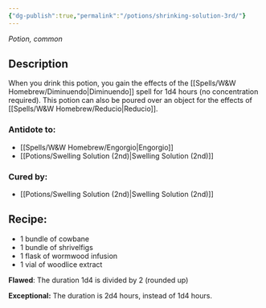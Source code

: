 ```yaml
---
{"dg-publish":true,"permalink":"/potions/shrinking-solution-3rd/"}
---
```


*Potion, common* 

## Description

When you drink this potion, you gain the effects of the [[Spells/W&W Homebrew/Diminuendo\|Diminuendo]] spell for 1d4 hours (no concentration required). This potion can also be poured over an object for the effects of [[Spells/W&W Homebrew/Reducio\|Reducio]].

### Antidote to: 
- [[Spells/W&W Homebrew/Engorgio\|Engorgio]] 
- [[Potions/Swelling Solution (2nd)\|Swelling Solution (2nd)]]

### Cured by:
- [[Potions/Swelling Solution (2nd)\|Swelling Solution (2nd)]]

## Recipe:

- 1 bundle of cowbane
- 1 bundle of shrivelfigs
- 1 flask of wormwood infusion
- 1 vial of woodlice extract

**Flawed**:
The duration 1d4 is divided by 2 (rounded up)

**Exceptional:** 
The duration is 2d4 hours, instead of 1d4 hours.